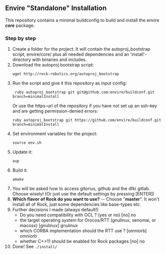 ## Envire "Standalone" Installation
This repository contains a minimal buildconfig to build and install the envire ***core*** package.


### Step by step
1. Create a folder for the project. It will contain the autoproj_bootstrap script, 
envire/core/ plus all needed dependencies and an 'install'-directory with binaries and includes.
2. Download the autoproj bootstrap script:
   ```
   wget http://rock-robotics.org/autoproj_bootstrap
   ```
3. Run the script and give it this repository as input config:
   ```
	ruby autoproj_bootstrap git git@github.com:envire/buildconf.git branch=minimalInstall
   ```
   Or use the https-url of the repository if you have not set up an ssh-key and are getting
   permission-denied errors:
   ```
   ruby autoproj_bootstrap git https://github.com/envire/buildconf.git branch=minimalInstall
   ```
4. Set environment variables for the project:
   ```
   source env.sh
   ```
5. Update it:
   ```
   aup
   ```
6. Build it:
   ```
   amake
   ```
7. You will be asked how to access gitorius, github and the dfki gitlab. Choose wisely! (Or just use the default settings by pressing [ENTER])
8. **Which flavor of Rock do you want to use?** -- Choose "**master**". It won't install all of Rock, just some dependencies like base-types etc.
9. Further decisions I made (always default!)
   - Do you need compatibility with OCL ? (yes or no) [no] no
   - the target operating system for Orocos/RTT (gnulinux, xenomai, or macosx) [gnulinux] gnulinux
   - which CORBA implementation should the RTT use ? [omniorb] omniorb
   - whether C++11 should be enabled for Rock packages [no] no
10. Done! See `./install/`
